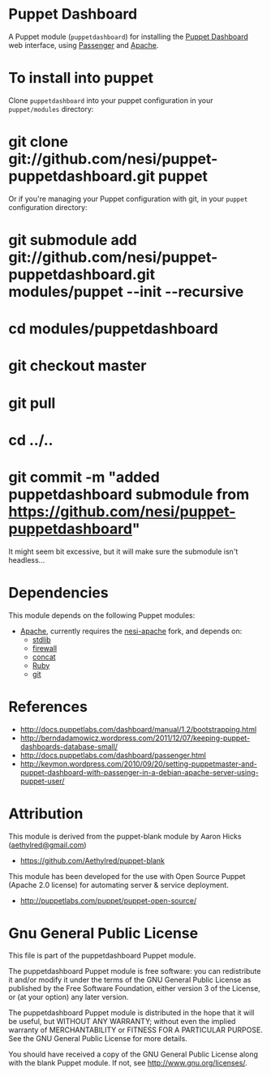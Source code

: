 # Puppet Dashboard

A Puppet module (`puppetdashboard`) for installing the [Puppet Dashboard](https://puppetlabs.com/puppet/related-projects/dashboard/) web interface, using [Passenger](https://www.phusionpassenger.com/) and [Apache](http://httpd.apache.org/).

# To install into puppet

Clone `puppetdashboard` into your puppet configuration in your `puppet/modules` directory:

  # git clone git://github.com/nesi/puppet-puppetdashboard.git puppet

Or if you're managing your Puppet configuration with git, in your `puppet` configuration directory:

  # git submodule add git://github.com/nesi/puppet-puppetdashboard.git modules/puppet --init --recursive
  # cd modules/puppetdashboard
  # git checkout master
  # git pull
  # cd ../..
  # git commit -m "added puppetdashboard submodule from https://github.com/nesi/puppet-puppetdashboard"

It might seem bit excessive, but it will make sure the submodule isn't headless...

# Dependencies

This module depends on the following Puppet modules:

* [Apache][1], currently requires the [nesi-apache][2] fork, and depends on:
  * [stdlib][3]
  * [firewall][4]
  * [concat][5]
  * [Ruby][6]
  * [git][7]

[1]:https://github.com/hunner/puppetlabs-apache
[2]:https://github.com/nesi/puppetlabs-apache/tree/dynaguppy_hunner
[3]:https://github.com/puppetlabs/puppetlabs-stdlib
[4]:https://github.com/puppetlabs/puppetlabs-firewall
[5]:https://github.com/puppetlabs/puppetlabs-concat
[6]:https://github.com/puppetlabs/puppetlabs-ruby
[7]:https://github.com/nesi/puppet-git


# References

* http://docs.puppetlabs.com/dashboard/manual/1.2/bootstrapping.html
* http://berndadamowicz.wordpress.com/2011/12/07/keeping-puppet-dashboards-database-small/
* http://docs.puppetlabs.com/dashboard/passenger.html
* http://keymon.wordpress.com/2010/09/20/setting-puppetmaster-and-puppet-dashboard-with-passenger-in-a-debian-apache-server-using-puppet-user/

# Attribution

This module is derived from the puppet-blank module by Aaron Hicks (aethylred@gmail.com)

* https://github.com/Aethylred/puppet-blank

This module has been developed for the use with Open Source Puppet (Apache 2.0 license) for automating server & service deployment.

* http://puppetlabs.com/puppet/puppet-open-source/

# Gnu General Public License

This file is part of the puppetdashboard Puppet module.

The puppetdashboard Puppet module is free software: you can redistribute it and/or modify it under the terms of the GNU General Public License as published by the Free Software Foundation, either version 3 of the License, or (at your option) any later version.

The puppetdashboard Puppet module is distributed in the hope that it will be useful, but WITHOUT ANY WARRANTY; without even the implied warranty of MERCHANTABILITY or FITNESS FOR A PARTICULAR PURPOSE.  See the GNU General Public License for more details.

You should have received a copy of the GNU General Public License along with the blank Puppet module.  If not, see <http://www.gnu.org/licenses/>.